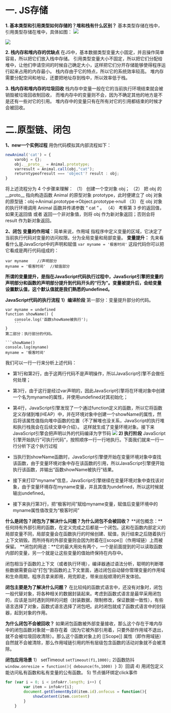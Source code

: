 # 一. JS存储
**1. 基本类型和引用类型如何存储的？堆和栈有什么区别？**
基本类型存储在栈中，引用类型存储在堆中，具体如图：
![](https://pic2.zhimg.com/80/v2-739302e3f0cde0e831d75be8d8ade09a_1440w.png)

![](https://pic2.zhimg.com/80/v2-b9e359bce8bd7424732aa9999d1caf4a_1440w.png)

**2. 栈内存和堆内存的优缺点**
在JS中，基本数据类型变量大小固定，并且操作简单容易，所以把它们放入栈中存储。
引用类型变量大小不固定，所以把它们分配给堆中，让他们申请空间的时候自己确定大小，这样把它们分开存储能够使得程序运行起来占用的内存最小。
栈内存由于它的特点，所以它的系统效率较高。
堆内存需要分配空间和地址，还要把地址存到栈中，所以效率低于栈。

**3. 栈内存和堆内存的垃圾回收**
栈内存中变量一般在它的当前执行环境结束就会被销毁被垃圾回收制回收， 而堆内存中的变量则不会，因为不确定其他的地方是不是还有一些对它的引用。 堆内存中的变量只有在所有对它的引用都结束的时候才会被回收。

# 二.原型链、闭包
**1、new一个实例过程**
用伪代码模拟其内部流程如下：
```javascript
newAnimal('cat') = {
    varobj = {};
    obj.__proto__ = Animal.prototype;
    varresult = Animal.call(obj,"cat");
    returntypeofresult === 'object'? result : obj;
}
```
将上述流程分为 4 个步骤来理解：
（1） 创建一个空对象 obj；
（2） 把 obj 的__proto__ 指向构造函数 Animal 的原型对象 prototype，此时便建立了 obj 对象的原型链：obj->Animal.prototype->Object.prototype->null
（3） 在 obj 对象的执行环境调用 Animal 函数并传递参数 “ cat ” 。
（4） 考察第 3 步的返回值，如果无返回值 或者 返回一个非对象值，则将 obj 作为新对象返回；否则会将 result 作为新对象返回。

**2、闭包**
**变量的作用域**：简单来说，作用域 指程序中定义变量的区域，它决定了当前执行代码对变量的访问权限。分为全局变量和局部变量。
**变量提升：**
先来看看什么是JavaScript中的声明和赋值
```var myname = '极客时间'```
这段代码你可以把它看成是两行代码组成的：
```
var myname    //声明部分
myname = '极客时间'  //赋值部分
```
**所谓的变量提升，是指在JavaScript代码执行过程中，JavaScript引擎把变量的声明部分和函数的声明部分提升到代码开头的“行为”。变量被提升后，会给变量设置默认值，这个默认值就是我们熟悉的undefined。**

**JavaScript代码的执行流程**
**1）编译阶段**
第一部分：变量提升部分的代码。
```
var myname = undefined
function showName() {
    console.log('函数showName被执行');
	```
}
第二部分：执行部分的代码。

```showName()
console.log(myname)
myname = '极客时间'
```
我们可以一行一行来分析上述代码：

- 第1行和第2行，由于这两行代码不是声明操作，所以JavaScript引擎不会做任何处理；
- 第3行，由于这行是经过var声明的，因此JavaScript引擎将在环境对象中创建一个名为myname的属性，并使用undefined对其初始化；
- 第4行，JavaScript引擎发现了一个通过function定义的函数，所以它将函数定义存储到堆(HEAP）中，并在环境对象中创建一个showName的属性，然后将该属性值指向堆中函数的位置（不了解堆也没关系，JavaScript的执行堆和执行栈我会在后续文章中介绍）。 这样就生成了变量环境对象。接下来JavaScript引擎会把声明以外的代码编译为字节码
![](https://camo.githubusercontent.com/0b69270ff3ea627e6752f0c0a4824a5790e087d5/68747470733a2f2f7374617469633030312e6765656b62616e672e6f72672f7265736f757263652f696d6167652f30362f31332f30363535643138656333343761393564666266383433393639613932316131332e706e67)
**2) 执行阶段**
JavaScript引擎开始执行“可执行代码”，按照顺序一行一行地执行。下面我们就来一行一行分析下这个执行过程

- 当执行到showName函数时，JavaScript引擎便开始在变量环境对象中查找该函数，由于变量环境对象中存在该函数的引用，所以JavaScript引擎便开始执行该函数，并输出“函数showName被执行”结果。
- 接下来打印“myname”信息，JavaScript引擎继续在变量环境对象中查找该对象，由于变量环境存在myname变量，并且其值为undefined，所以这时候就输出undefined。
- 接下来执行第3行，把“极客时间”赋给myname变量，赋值后变量环境中的myname属性值改变为“极客时间”

**什么是闭包？闭包为了解决什么问题？为什么闭包不会被回收？**
**闭包概念：**任何持有外部引用的函数，在定义完成之后都是一个闭包。这和在函数内部定义的局部变量不同，局部变量会在函数执行的时候创建、赋值，执行结束之后随着执行上下文销毁。而所持有的外部变量则会因为附着在[[scope]]（作用域链）上而被保留。
**闭包的用途：**它的最大用处有两个，一个是前面提到的可以读取函数内部的变量，另一个就是让这些变量的值始终保持在内存中。

闭包相当于函数的上下文（或者执行环境），编译器通过语法分析，聪明的判断哪些数据需要自动“打包”到函数的上下文里面，通过闭包自动替你管理变量的作用域和生命周期，程序员拿来即用，用完即走，带来丝般顺滑的开发体验。

**闭包主要是为了解决什么问题？**
在比较纯的函数式语言中，还没有对象时，闭包一般代替对象，将各种相关的数据封装起来。考虑到函数式语言是最早采用闭包的，应该是当时遇到同样的问题（封装数据，限制修改，保证数据一致性），有些语言选择了对象，函数式语言选择了闭包吧。此时闭包就成了函数式语言中的封装器，起到对象的作用。

**为什么闭包不会被回收？**
如果闭包函数被外部变量接收，那么这个存在于堆内存中的闭包函数对象就一直存在着（因为它被外部引用着，只要外部作用域不退出，就不会被垃圾回收清除）。那么这个函数对象上的 [[Scope]] 属性（即作用域链）自然就不会被清除，那么作用域链引用的所有层级包含函数的活动对象就不会被清除。

**闭包应用场景**
1） setTimeout
`setTimeout(f1,1000);`
2)函数防抖
`window.onresize = function(){
debounce(fn,1000)
}`
3）回调
4) 用闭包定义能访问私有函数和私有变量的公有函数。
5) 节点循环绑定click事件
```javascript
for (var i = 0; i < infoArr.length; i++) {
    	var item = infoArr[i];
    	document.getElementById(item.id).onfocus = function(){
    		showContent(item.content)
    	}
    }
```




